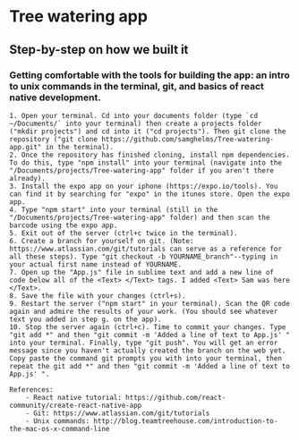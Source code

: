 # Tree watering app

## Step-by-step on how we built it

### Getting comfortable with the tools for building the app: an intro to unix commands in the terminal, git, and basics of react native development.
	1. Open your terminal. Cd into your documents folder (type `cd ~/Documents/` into your terminal) then create a projects folder ("mkdir projects") and cd into it ("cd projects"). Then git clone the repository ("git clone https://github.com/samghelms/Tree-watering-app.git" in the terminal).
	2. Once the repository has finished cloning, install npm dependencies. To do this, type "npm install" into your terminal (navigate into the "/Documents/projects/Tree-watering-app" folder if you aren't there already).
	3. Install the expo app on your iphone (https://expo.io/tools). You can find it by searching for "expo" in the itunes store. Open the expo app.
	4. Type "npm start" into your terminal (still in the "/Documents/projects/Tree-watering-app" folder) and then scan the barcode using the expo app. 
	5. Exit out of the server (ctrl+c twice in the terminal).
	6. Create a branch for yourself on git. (Note: https://www.atlassian.com/git/tutorials can serve as a reference for all these steps). Type "git checkout -b YOURNAME_branch"--typing in your actual first name instead of YOURNAME.
	7. Open up the "App.js" file in sublime text and add a new line of code below all of the <Text> </Text> tags. I added <Text> Sam was here </Text>.
	8. Save the file with your changes (ctrl+s). 
	9. Restart the server ("npm start" in your terminal). Scan the QR code again and admire the results of your work. (You should see whatever text you added in step g. on the app).
	10. Stop the server again (ctrl+c). Time to commit your changes. Type "git add *" and then "git commit -m 'Added a line of text to App.js' " into your terminal. Finally, type "git push". You will get an error message since you haven't actually created the branch on the web yet. Copy paste the command git prompts you with into your terminal, then repeat the git add *" and then "git commit -m 'Added a line of text to App.js' ". 

	References:
		- React native tutorial: https://github.com/react-community/create-react-native-app
		- Git: https://www.atlassian.com/git/tutorials
		- Unix commands: http://blog.teamtreehouse.com/introduction-to-the-mac-os-x-command-line